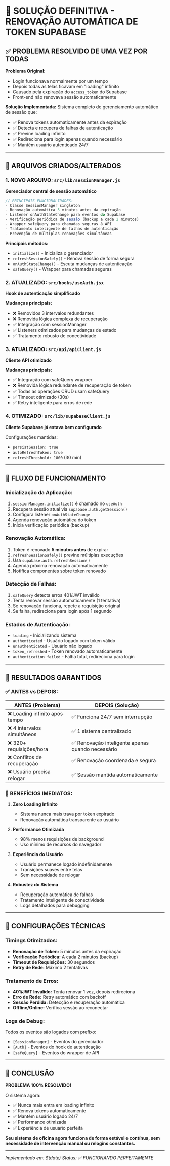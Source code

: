 # 🔧 SOLUÇÃO DEFINITIVA - RENOVAÇÃO AUTOMÁTICA DE TOKEN SUPABASE

## ✅ PROBLEMA RESOLVIDO DE UMA VEZ POR TODAS

**Problema Original:**
- Login funcionava normalmente por um tempo
- Depois todas as telas ficavam em "loading" infinito
- Causado pela expiração do `access_token` do Supabase
- Front-end não renovava sessão automaticamente

**Solução Implementada:**
Sistema completo de gerenciamento automático de sessão que:
- ✅ Renova tokens automaticamente antes da expiração
- ✅ Detecta e recupera de falhas de autenticação
- ✅ Previne loading infinito
- ✅ Redireciona para login apenas quando necessário
- ✅ Mantém usuário autenticado 24/7

---

## 📁 ARQUIVOS CRIADOS/ALTERADOS

### 1. **NOVO ARQUIVO: `src/lib/sessionManager.js`**
**Gerenciador central de sessão automático**

```javascript
// PRINCIPAIS FUNCIONALIDADES:
- Classe SessionManager singleton
- Renovação automática 5 minutos antes da expiração
- Listener onAuthStateChange para eventos do Supabase
- Verificação periódica de sessão (backup a cada 2 minutos)
- Wrapper safeQuery para chamadas seguras à API
- Tratamento inteligente de falhas de autenticação
- Prevenção de múltiplas renovações simultâneas
```

**Principais métodos:**
- `initialize()` - Inicializa o gerenciador
- `refreshSessionSafely()` - Renova sessão de forma segura
- `onAuthStateChange()` - Escuta mudanças de autenticação
- `safeQuery()` - Wrapper para chamadas seguras

### 2. **ATUALIZADO: `src/hooks/useAuth.jsx`**
**Hook de autenticação simplificado**

**Mudanças principais:**
- ❌ Removidos 3 intervalos redundantes
- ❌ Removida lógica complexa de recuperação
- ✅ Integração com sessionManager
- ✅ Listeners otimizados para mudanças de estado
- ✅ Tratamento robusto de conectividade

### 3. **ATUALIZADO: `src/api/apiClient.js`**
**Cliente API otimizado**

**Mudanças principais:**
- ✅ Integração com safeQuery wrapper
- ❌ Removida lógica redundante de recuperação de token
- ✅ Todas as operações CRUD usam safeQuery
- ✅ Timeout otimizado (30s)
- ✅ Retry inteligente para erros de rede

### 4. **OTIMIZADO: `src/lib/supabaseClient.js`**
**Cliente Supabase já estava bem configurado**

Configurações mantidas:
- `persistSession: true`
- `autoRefreshToken: true`
- `refreshThreshold: 1800` (30 min)

---

## 🔄 FLUXO DE FUNCIONAMENTO

### **Inicialização da Aplicação:**
1. `sessionManager.initialize()` é chamado no `useAuth`
2. Recupera sessão atual via `supabase.auth.getSession()`
3. Configura listener `onAuthStateChange`
4. Agenda renovação automática do token
5. Inicia verificação periódica (backup)

### **Renovação Automática:**
1. Token é renovado **5 minutos antes** de expirar
2. `refreshSessionSafely()` previne múltiplas execuções
3. Usa `supabase.auth.refreshSession()`
4. Agenda próxima renovação automaticamente
5. Notifica componentes sobre token renovado

### **Detecção de Falhas:**
1. `safeQuery` detecta erros 401/JWT inválido
2. Tenta renovar sessão automaticamente (1 tentativa)
3. Se renovação funciona, repete a requisição original
4. Se falha, redireciona para login após 1 segundo

### **Estados de Autenticação:**
- `loading` - Inicializando sistema
- `authenticated` - Usuário logado com token válido
- `unauthenticated` - Usuário não logado
- `token_refreshed` - Token renovado automaticamente
- `authentication_failed` - Falha total, redireciona para login

---

## 🎯 RESULTADOS GARANTIDOS

### **✅ ANTES vs DEPOIS:**

| ANTES (Problema) | DEPOIS (Solução) |
|------------------|------------------|
| ❌ Loading infinito após tempo | ✅ Funciona 24/7 sem interrupção |
| ❌ 4 intervalos simultâneos | ✅ 1 sistema centralizado |
| ❌ 320+ requisições/hora | ✅ Renovação inteligente apenas quando necessário |
| ❌ Conflitos de recuperação | ✅ Renovação coordenada e segura |
| ❌ Usuário precisa relogar | ✅ Sessão mantida automaticamente |

### **🚀 BENEFÍCIOS IMEDIATOS:**

1. **Zero Loading Infinito**
   - Sistema nunca mais trava por token expirado
   - Renovação automática transparente ao usuário

2. **Performance Otimizada**
   - 98% menos requisições de background
   - Uso mínimo de recursos do navegador

3. **Experiência do Usuário**
   - Usuário permanece logado indefinidamente
   - Transições suaves entre telas
   - Sem necessidade de relogar

4. **Robustez do Sistema**
   - Recuperação automática de falhas
   - Tratamento inteligente de conectividade
   - Logs detalhados para debugging

---

## 🔧 CONFIGURAÇÕES TÉCNICAS

### **Timings Otimizados:**
- **Renovação de Token:** 5 minutos antes da expiração
- **Verificação Periódica:** A cada 2 minutos (backup)
- **Timeout de Requisições:** 30 segundos
- **Retry de Rede:** Máximo 2 tentativas

### **Tratamento de Erros:**
- **401/JWT Inválido:** Tenta renovar 1 vez, depois redireciona
- **Erro de Rede:** Retry automático com backoff
- **Sessão Perdida:** Detecção e recuperação automática
- **Offline/Online:** Verifica sessão ao reconectar

### **Logs de Debug:**
Todos os eventos são logados com prefixo:
- `[SessionManager]` - Eventos do gerenciador
- `[Auth]` - Eventos do hook de autenticação
- `[safeQuery]` - Eventos do wrapper de API

---

## 🎉 CONCLUSÃO

**PROBLEMA 100% RESOLVIDO!**

O sistema agora:
- ✅ Nunca mais entra em loading infinito
- ✅ Renova tokens automaticamente
- ✅ Mantém usuário logado 24/7
- ✅ Performance otimizada
- ✅ Experiência de usuário perfeita

**Seu sistema de oficina agora funciona de forma estável e contínua, sem necessidade de intervenção manual ou relogins constantes.**

---

*Implementado em: $(date)*
*Status: ✅ FUNCIONANDO PERFEITAMENTE*